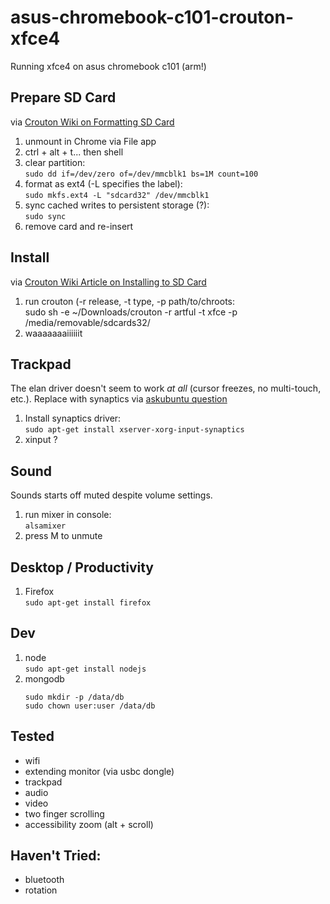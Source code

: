 # asus-chromebook-c101-crouton-xfce4
Running xfce4 on asus chromebook c101 (arm!)

## Prepare SD Card

via [Crouton Wiki on Formatting SD Card](https://github.com/dnschneid/crouton/wiki/Format-external-storage)

1. unmount in Chrome via File app
2. ctrl + alt + t... then shell
2. clear partition:<br>
    `sudo dd if=/dev/zero of=/dev/mmcblk1 bs=1M count=100`
3. format as ext4 (-L specifies the label):<br>
    `sudo mkfs.ext4 -L "sdcard32" /dev/mmcblk1`
4. sync cached writes to persistent storage (?):<br>
    `sudo sync`
5. remove card and re-insert

## Install

via [Crouton Wiki Article on Installing to SD Card](https://github.com/dnschneid/crouton/wiki/How-To-Install-To-External-Drive)

1. run crouton (-r release, -t type, -p path/to/chroots: <br>
    sudo sh -e ~/Downloads/crouton -r artful -t xfce -p /media/removable/sdcards32/
2. waaaaaaaiiiiiit

## Trackpad

The elan driver doesn't seem to work _at all_ (cursor freezes, no multi-touch, etc.). Replace with synaptics via [askubuntu question](https://askubuntu.com/questions/832094/synaptics-touchpadd-drivers-for-16-04)

1. Install synaptics driver:<br>
    `sudo apt-get install xserver-xorg-input-synaptics`
2. xinput ?

## Sound

Sounds starts off muted despite volume settings.

1. run mixer in console:<br>
    `alsamixer`
2. press M to unmute

## Desktop / Productivity

1. Firefox <br>
    `sudo apt-get install firefox`
    
## Dev

1. node <br>
    `sudo apt-get install nodejs`
2. mongodb <br>
    ```sudo apt-get install mongodb
    sudo mkdir -p /data/db
    sudo chown user:user /data/db
    ```
    
## Tested

* wifi
* extending monitor (via usbc dongle)
* trackpad
* audio
* video
* two finger scrolling
* accessibility zoom (alt + scroll)

## Haven't Tried:

* bluetooth
* rotation
